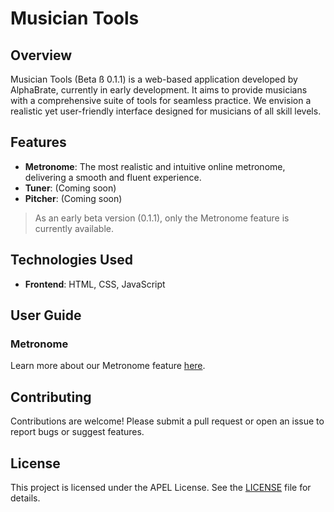 # Musician Tools

## Overview

Musician Tools (Beta ß 0.1.1) is a web-based application developed by AlphaBrate, currently in early development. It aims to provide musicians with a comprehensive suite of tools for seamless practice. We envision a realistic yet user-friendly interface designed for musicians of all skill levels.

## Features

- **Metronome**: The most realistic and intuitive online metronome, delivering a smooth and fluent experience.
- **Tuner**: (Coming soon)
- **Pitcher**: (Coming soon)

> As an early beta version (0.1.1), only the Metronome feature is currently available.

## Technologies Used

- **Frontend**: HTML, CSS, JavaScript

## User Guide

### Metronome

Learn more about our Metronome feature [here](https://alphabrate.github.io/articles/user-manuals/musician-tools/index.html?article=metronome).

## Contributing

Contributions are welcome! Please submit a pull request or open an issue to report bugs or suggest features.

## License

This project is licensed under the APEL License. See the [LICENSE](LICENSE) file for details.